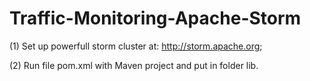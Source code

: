 # Traffic-Monitoring-Apache-Storm
(1) Set up powerfull storm cluster at: http://storm.apache.org;

(2) Run file pom.xml with Maven project and put in folder lib. 
